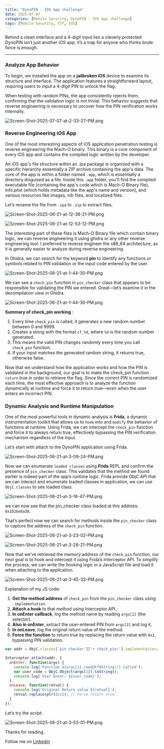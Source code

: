 ```yaml
---
title: "DynoPIN - IOS App challenge"
date: 2025-07-07
categories: [Mobile Security, DynoPIN - IOS App challenge]
tags: [Mobile Security, CTF, IOS]
---
```


Behind a clean interface and a 4-digit input lies a cleverly protected DynoPIN isn’t just another iOS app; it’s a trap for anyone who thinks brute force is enough.

---

### Analyze App Behavior

To begin, we installed the app on a **jailbroken iOS** device to examine its structure and interface. The application features a straightforward layout, requiring users to input a 4-digit PIN to unlock the flag.

When testing with random PINs, the app consistently rejects them, confirming that the validation logic is not trivial. This behavior suggests that reverse engineering is necessary to uncover how the PIN verification works internally.

![Screen-Shot-2025-07-07-at-2-33-27-PM.png](https://i.postimg.cc/dVvZWLBn/Screen-Shot-2025-07-07-at-2-33-27-PM.png)


### Reverse Engineering iOS App

One of the most interesting aspects of iOS application penetration testing is reverse engineering the Mach-O binary. This binary is a core component of every iOS app and contains the compiled logic written by the developer.

An iOS app's file structure within an .ipa package is organized with a specific hierarchy essentially a ZIP archive containing the app's data. The core of the app is within a folder named `.app`, which is essentially a directory disguised as a file. Inside this `.app` folder, you'll find the compiled executable file (containing the app's code which is Mach-O Binary file), Info.plist (which holds metadata like the app's name and version), and various resources like images, nib files, and localized files.

Let’s rename the file from `.ipa` to `.zip` to extract files.


![Screen-Shot-2025-06-21-at-12-38-21-PM.png](https://i.postimg.cc/fRjgV25C/Screen-Shot-2025-06-21-at-12-38-21-PM.png)

![Screen-Shot-2025-06-21-at-12-53-12-PM.png](https://i.postimg.cc/HktxxmML/Screen-Shot-2025-07-07-at-3-35-27-PM.png)


The interesting part of these files is Mach-O Binary file which contain binary logic, we can reverse engineering it using ghidra or any other reverse engineering tool.
I preferred to reverse engineer the x86_64 architecture, as it is generally easier to analyze during reverse engineering.

In Ghidra, we can search for the keyword **pin** to identify any functions or symbols related to PIN validation or the input code entered by the user.

![Screen-Shot-2025-06-21-at-1-44-30-PM.png](https://i.postimg.cc/T3wWbhJs/Screen-Shot-2025-06-21-at-1-44-30-PM.png)

We can see a `check_pin` function in `pin_checker` class that appears to be responsible for validating the PIN we entered. Great—let’s examine it in the decompilation view in Ghidra.

![Screen-Shot-2025-06-21-at-1-44-30-PM.png](https://i.postimg.cc/1tLLGgFr/Screen-Shot-2025-06-21-at-2-47-22-PM.png)

**Summary of check_pin working** :

1)  Every time `check_pin` is called, it generates a new random number between 0 and 9999. 
2)  Creates a string with the format `cf_%d`, where `%d` is the random number generated. 
3)  This means the valid PIN changes randomly every time you call `check_pin` function. 
4)  If your input matches the generated random string, it returns true, otherwise false. 


Now that we understand how the application works and how the PIN is validated in the background, our goal is to make the check_pin function `return` true in order to retrieve the flag. Since the correct PIN is randomized each time, the most effective approach is to analyze the function dynamically at runtime and force it to return true—even when the user enters an incorrect PIN.

### Dynamic Analysis and Runtime Manipulation

One of the most powerful tools in dynamic analysis is **Frida**, a dynamic instrumentation toolkit that allows us to `hook` into and `modify` the behavior of functions at runtime. Using Frida, we can intercept the `check_pin` function and force it to always return true, effectively bypassing the PIN verification mechanism regardless of the input.

Let’s start with attach to the DynoPIN application using Frida.

![Screen-Shot-2025-06-21-at-3-09-24-PM.png](https://i.postimg.cc/Hs1pmY2F/Screen-Shot-2025-07-07-at-6-02-39-PM.png)


Now we can enumerate `loaded classes` using **Frida** REPL and confirm the presence of `pin_checker` class. This validates that the method we found earlier is indeed part of the app’s runtime logic. Frida provide ObjC API that we can interact and enumerate loaded classes in application, we can use `ObjC.classes` to see loaded class.

![Screen-Shot-2025-06-21-at-3-16-47-PM.png](https://i.postimg.cc/Z5SvfVm1/Screen-Shot-2025-06-21-at-3-16-47-PM.png)

we can now see that the pin_checker class loaded at this address: `0x1026e8a38`.

That’s perfect now we can search for methods inside the `pin_checker` class to capture the address of the `check_pin` function.

![Screen-Shot-2025-06-21-at-3-23-02-PM.png](https://i.postimg.cc/jqfjGPMK/Screen-Shot-2025-06-21-at-3-23-02-PM.png)

![Screen-Shot-2025-06-21-at-3-28-21-PM.png](https://i.postimg.cc/xTjWKSJ7/Screen-Shot-2025-06-21-at-3-28-21-PM.png)

Now that we’ve retrieved the memory address of the `check_pin` function, our next goal is to hook and intercept it using Frida’s Interceptor API. To simplify the process, we can write the hooking logic in a JavaScript file and load it when attaching to the application.

![Screen-Shot-2025-06-21-at-3-45-33-PM.png](https://i.postimg.cc/nhG2TXyG/Screen-Shot-2025-06-21-at-3-45-33-PM.png)

Explanation of my JS code:
1) **Get the method address** of `check_pin` from the `pin_checker` class using `.implementation`.
2) **Attach a hook** to that method using Interceptor API.
3) **In onEnter callback**, log the method name by reading `args[1]` (the selector).
4) **Also in onEnter**, extract the user-entered PIN from `args[2]` and log it.
5) **In onLeave**, log the original return value of the method.
6) **Force the function** to return true by replacing the return value with `0x1`, bypassing PIN validation.

```javascript
var addr = ObjC.classes['pin_checker']['+ check_pin:'].implementation;

Interceptor.attach(addr, {
  onEnter: function(args) {
    console.log('Function ${args[1].readUtf8String()} Called');
    var user_code = ObjC.Object(args[2]).toString();
    console.log('User Enter: ${user_code}');
  },
  onLeave: function(retval) {
    console.log('Original Return value ${retval}');
    retval.replace(ptr(0x1)); // Force return true
  }
});
```

Let’s try the script:

![Screen-Shot-2025-06-21-at-3-53-01-PM.png](https://i.postimg.cc/262gtHgT/Screen-Shot-2025-06-21-at-3-53-01-PM.png)


Thanks for reading.

Follow me on [Linkedin](https://www.linkedin.com/in/0xmohomiester/)
